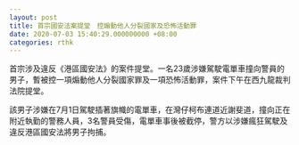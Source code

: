 ```yaml
---
layout: post
title: 首宗國安法案提堂　控煽動他人分裂國家及恐怖活動罪
date: 2020-07-03 15:40:29.000000000 +08:00
categories: rthk
---
```


首宗涉及違反《港區國安法》的案件提堂。一名23歲涉嫌駕駛電單車撞向警員的男子，暫被控一項煽動他人分裂國家罪及一項恐怖活動罪，案件下午在西九龍裁判法院提堂。

該男子涉嫌在7月1日駕駛插著旗幟的電單車，在灣仔柯布連道近謝斐道，撞向正在附近執勤的警務人員，3名警員受傷，電單車事後被截停，警方以涉嫌瘋狂駕駛及違反港區國安法將男子拘捕。
